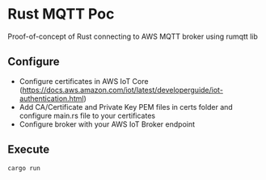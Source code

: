 # Rust MQTT Poc
Proof-of-concept of Rust connecting to AWS MQTT broker using rumqtt lib

## Configure
- Configure certificates in AWS IoT Core (https://docs.aws.amazon.com/iot/latest/developerguide/iot-authentication.html)
- Add CA/Certificate and Private Key PEM files in certs folder and configure main.rs file to your certificates
- Configure broker with your AWS IoT Broker endpoint

## Execute
```bash
cargo run
```
